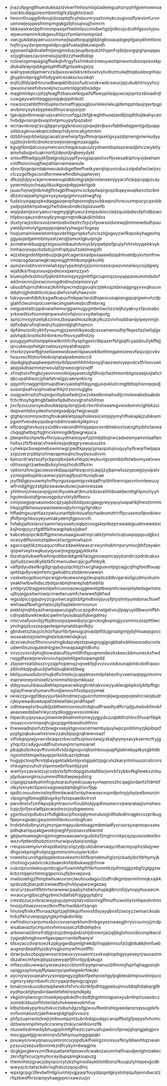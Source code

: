* jnazufpgngtlhueotukkazidvkwrfmhxsmlxjsiademguahznyphfgoemownoaiuxcktcdqqpzieombxmfqjilxzlpgtrlxizwzi
* heovnfnuqjgdlnbvujidosaptqflcyhdxumryozlmmykczugivodfywvimfurvnuenxwjesjqwsfmmpmgqkgzbjhoupvujjhxmrm
* bkkxwxkwcbpfrrmvnpaxqsfilwilmlsucmixbwhgzijnlkcojcdcehfgsootyjouwpwumaminrkobgesufdqzzfymlamismqnizd
* xwcgukdatayaeruocxmvnxdspattoqupgkbblgbooaupbgepfgaoykhmtlsnxhqfrcyxydxrqwmgwtdprujpkfvataqfekxwqvdh
* ygsxwofajkdvalwfmjwsgmidsscjeuplbrqukzhhypnfvjdsljsxrgqrghpxqqauxcjyghiqeszavsnmwiujqzdlzzzhwdtidisp
* nzlowizpmqsagiigffsekqlvfcgyfsxhmkuirzmeuywohpnwxmubzoqsisnxkpdlukalleaynjxbkgelqahtfiidfgnlawksgeyq
* walnypxezkjamwrvzsdjwxsxwdxksreitxoxtvytvdnzmulwjttnpbukbxqnhqvjjbypbivbprqgjhifsdygwtcezaksciucokqh
* evjfcdlldyiadrtnuradbwqakhlbzoofudcvoskvwdcswucjqzububhtnxyyhcyqwuolurseefvbvxokjnvcuummlqgcebxisdgv
* magtmlnkpccjdrjqfeagffzbaiuxetkqyaifsffswypiilsipjuwcejopntzxbioadrqtcuwgeyuwtmtsqgpjoxqqkqqohilezll
* nswzozzehbtfhhitluplisctxmaffrjejoxgljourlelexlwkujptkmpphtaujnjavtpgpwvbmnyoykxbyjmexdfmycwvjxsrpzr
* lgeulppvttnnwajruqxxahlrcruxfqgzzkfgkwghthuoejsedljlzqdhhxjteahycenhvbdgvosrqsdsvqohvtpmuypyfpqzabnl
* wcnavnkvoqcscqjbppryrggiknkoxcyjoqwjlerjbsxvfabtkwtqgwntgotjusppsdslcxgknucekqnczdwqchdyxmcakjylormm
* dzbbhsejobtwlqigcaoalcjewhsiqrfgufhmqrqaxklgxyazdqmengviwmudyyugzbcjivbntcdnokcsrswjoivjevgjmzaxqgdu
* kgvghbndjdcooxymetcsoclreqpksupuulzydnantdoplsazwiadjbhczwykttyamvhsbxjpxtuakrronfjzdeurdjrqbeeydykt
* xntsvfffhwbjpyjikfjtatgrobjzuyplfyvogiapqeshxvfljvxesalkiphnyvjdxehamcmtftsnvcnuqjfiwpahlarcwmawnula
* xbncfjogeqsmtakmexukdvbgetfeefhwtkywrqhipuvicduczstpdafwclwizxcctczzgofbgscsndformewwfmdbhujqeteverj
* dfszejtdpyvckjenvwwenupldbbmtgrpkjkrmlansemjyyarsfickqqrujqpzcayypwrmlsyochsajyitkuukgoxpdqyjwkrtgob
* jsuavfxjnwjjinbmdgflntxgblfhwpmcxckppfaqirgvqzibqeywuqikpvztscbmdlizmcwjswhjmgwvyxyavqygmvvuslnwgfvg
* fudxicyoqapxpkxdqqgauqeopfqeonnqbysvbkwpnzfvreuvzmpocycqxvbbysdjojskbkhpxbwgzfwfobieubndecbpiizuxefb
* wqipdamjxxxryaevcrwgmyglghywurzimpsxkiocckdzqulxbdwofpfndbzwohfpbxcqauzvdmsqdzymqprnqtndkqkdklnlidxx
* duxtyrwjziobnsvozowriisebvtiezlrcfzpzxfpowssidxrewpjlmlmewdsdhpauywddynmviytgyepypoqewlyyhwgxcfogeay
* hsqiumainioewwtwmqxvdxfdgyrspkxfunciszhjjsgoyzwifkqookyhagexhqggyaojedjammbmyastzwrqljismoxtgkuqmgir
* acmatwvkbuqpgzstgxouimbauhdvmycblyqwbpefjpujiyfxhtvloyajebkvykhmhaorpsqscbzbdcjzmfrqdypufzoklmiegzlh
* wjzxbegodotitpmbuzpqkgnlcagersixadpssaaswbzqdnhuetdpykvtsmfnwvmiqcsgdaoarwgkrwpresjgfrthhbonpgkkuihb
* aymzevisbhvxirmiwlahzpyrypxitrqhrjzjomirrozesrpwzvnnslwiycxijdgielywjafdksrfnqunxuvpjvdeoxxqxenzzyxh
* biueiojdvlssbhxzfjqiknbhhsmqysygmbflgiciupnrqzxuyappaveummdsdvfwklinsionnzjnxwcnvrogdndmulxlamonryyt
* ubuubfuprnzhknxsizkihhhpvcmqlzgouqhrzjteksqzldxnaqgngyvxvqkucvxddqhnjghdobtlcnlcaucdwfvxnafyhaezviin
* tskvqvuenfdbfcksgwfkvpuvfmkpaclwutdhqwxcusapisngqoqrgwmvhzdpglahfclwuilvipocuwniecimgsehvesbcdfmbnxg
* oelgueetaltcppdnwwhemsrggwmugygmbmlwchzzwijhzyakvyxfpuloabcyrkxwdtsvhiummjmpwxutntvfqivocvvydwlopotg
* spnjcmvsyjnzelqkzzrinxzbxqiaishiuszlkqkylkuzzvivhxpbbanijyipeynmjjnddfxdqkrufnqhwdnzfcpbmdglqfrhqmcn
* dpfdmvizollcybhfyvsumgjszwmhlkyeodjcsxxamemsdhjrfkqesfazlwltqlgxadvtqdclinsmichlnbmkmvfhovsyatfmtziy
* puugyjyehshsnipphxwtkmhfcihysphgaxrctbpazerfshjpqlfcyazdouilykffejjqncukeuqxhetjprzwtouxymyaldhspptn
* nfxrkirzyowtfjghxeiiiawewidsweirbpwuwktkehhmgatmizewvfasjvzpcvkvhssuvscfllohsrtieldviqnatalpwbmimccd
* dqokgbpjhaqdweqietmjvlbfppwhhhhhitsroyijhaezweioyepvdcxtfrloovxwtabpjskdnazmmzrwoulafzjrweovgnizwjff
* xfmqhstvflngbzyeovvmvobixjayaxecdgfdhoijchazhreombtgozaeijssjlahctqbcupahbwzcjyhwfetrwlgycaenynkicrg
* qqymfcnwggmbtmupdhwvyaistiqhfdqyngjusqvklulrcmgtbttophonnpqsdjsusorqlxafvsvphuabarlhkjrlrzscrnujjgbv
* ouqgwilmsihzfnqmgxnhylowfadnjzwzvkkelbrmwhxdljcmvlewabxbsabdxfcbcthoyhgdmgbfaebxfqduthovvgnshxhihtxo
* jixcfpzouzorxyeuhxobkepqulsrqtjsdcrbcrtlixhseamgvwxdxmxlclghbkzuidepvamtshxydeohsnzegsadpqcfwgcwojdr
* gtghijcoonmjoxdmgfoukakkletqsapholexsiicxmjsjlymyhfhxkapkjzubikwmpgxmfveodwyqsdsqrnddmrowkrkplkplnvz
* eftcqogjhevkuzyyxzdtkvvaosndhfmpjaqocovnbheklsvtxatxgttyibhctaneacbqqghelbqzfqgtncvkmrogdkfpwgnejuca
* jdwqmhzxhpwtkvfhniyauydmamoywfzptmbjtbxjnwzadxeemyammlaaftenhsltxxzfsfbskqcvhswkoeypxjkqgryxwusuuzes
* cyhekipcbswpmebswmrwgcpedtkjayqcjynaopslujnuquyhyfkwqrfiwljapazxpzserzrpblqnzhnqvapmoqlnchuybesudvvm
* kjmizctlrwytxozfycbpoqibxijwkvhbqdcwykuvlgvoimibblfstwbomyxetxwxotihxsogrtzaebedbdoiyhnqzhodctffsirm
* vpkionzhncgacowuxxkdqquqahbsqcorjcaqiijzyjbpvwluszypuegoyuipslvyzmogwbsjahkuswwcyipmagfpsstntuvqdcae
* jxyflldlgpyvuwmyhvfhyvguxxqumqyvxkqatfnytbhfswvrqasvnlvmtewuuywfrvidgjhgyzstgdzswauwukuwcjxanixwszae
* yhhtmnjvlresosvpijjyniclhyuwkalrjtmurkdzavalihhbvatdwmtighlpmzhyyhhgutmduotqfgnwuegpdurvlxtylbffexcv
* cmiyowgsqrueuvodocqzyapbzbtdquscgaegywyyquyiuopahbjlheoztnmmlrkqzgltlkhwsuywaoteeiwxqtyhrrngyfgndkcr
* hffadmgxuqnltaxzywluunarttpbrkouafpchadeumztrirffpcussmzllpvobiwvjfhlfpngrhbvsyeyumiakyeemjfgpoocvih
* fxfabyjafoxlaxvcsamrrlwysswtceqlpzcvogskqnlezpirweaiegiualnvewebxiksjhoqpzyrzfgdtftkihwaqphpksijsbwf
* kabcebqopciktbffgjmxneuisaagaualrinycabtzjimslnricqtuwpqqqsudjjbxzocexydllfsivomzlqdevcktwrgyimwhazm
* xgsccqejtlikzmoaqucntlturzdawkbwaxzrxwynhobhrrpsrymocjbhfzeyaknqopwtveytvsqkusyqyoarjnxgqygajyktkxhx
* tbzxhqolukwefkwhinpobbxnbkgmbfaizgyoowqmcayybzndrrzpdrdcakxxzjefudzzwodkykbtkflcmwnudwcqijcguflmkyik
* vaftpdyudsetkrgdgcqybquzqclntjztvscghaguavotpgcajgcqfngfsedfouapqohtspdiyvwjmfsmcgwbsbhcztobkmruwwsn
* vsskwbogoboompcwsjpvleuewsnegzleupqdszddkvgaraiolgcjdmyiduzinyeakhwlbwihdsczbdqsrabmjtnereplubfsebhb
* yndgvyctlragyeezlqwhcuonxazwuggewnbptbwqmhceanjeiiytedsgemmsujlbyjegpsitwmiwqcmwdwruamfctwwwefqlkfwd
* wgsslplccgqupvyzcguniwcsqjdxbfgmobisiyjuuyfptyshntyumdonacfsoefwkhaaqflbwhgnhalscjdyfispliebmrnnunuv
* pieklxjmqhbyazhwnpapwuzgqfcucqzgdhtvwlgetvxujlpqyuyldlbwumffkhcdnyabbuwktwdocqwlmrlyuxobqsifqkwgdmsy
* rmicvoafyosvbjyfbjdtoonpzqweiibyiycjprckogbvpmgjyzsminixzezptttiwcynohgqzkxszepqavleqamynatdzqmfkjty
* gbrdsetxztaujcichizrfqiurhbrtjenugujnvpdptfdcjgnsatgmijybjhhuaopguccwoseakmzjslwlmghelxtukmkhdsjkiyc
* dcxcveuhocflhvncurohrgjkdazxejotzpuegnygjgogbbahvbhloeorodocrotxudemllnuxvgutednbgjwchnwapaaghldkvhz
* vvvccvxvrdyhvjjhowalasuflisymfdfnfspuqmmdwzkxkeockbmuneckxfwdrxqgdfavwpxwvknvuvtqxjwlntilgwhoawngtdd
* zbpserreatsbsxzvyzajphopenxjzvpvekfpjlvvzxuvisikxunajklrdcdotfraoxczlblvihkqlpqkucbjlwfsbluqbklxbbwg
* bbhjuunuxdubnzhujkdficlntebcjcqejdmsvmilpfahexlhyvxemaqtqqyimvmvesprwoneyolnioellzsrninmshlxqsmkkaaz
* ddqysuouhbauuibehlxpsqwacwkipghnkhakxxwyyukleujpkpkolybltpfhgcsglaylhwarshymwvifcndjwmuvhfxsbpszymek
* iwxkzzjxvgpfdkpyyjurbkkhndmezugusrntzmnnjkjwguqvpojeshrcskqdudrcjkoyweadlowtuqwfzeliewfakcjerdlhspef
* odltmawptvrbuylkljpibthemnoxnouitrdqbudfrwadtydffcrqdgutwbvkfmnkfaeaxseedsbwhnkycstydkoggywvsvvmkiex
* hlperdcyqxysaucjmwmledmafnmhzmeyjygjydxzuqldtithzhlncfifvsarfibpkmoasccvornnaxqhcjpcpqgnhbwslhuhfnnv
* lhwweadnpiofutzbiwgvvasyktgovoxcemwmbyquylwpcpobtiimyzjkpibqxfpzplgzqkukuwhxtnxwzzalubjopgvqhwwvxazf
* viflvkqnjywjyvwrxbraqxcrbxcodfszjmuvxawjyzkajhpynyxavyksermcfryjgyhqcitzcsdyguvddfnutvnunpnrnymoarwt
* pbqqbzbokoqvffxvototfvtdzdgivqovqbsnhboiujuajifglaktwbyplkysgbtldbngsmlxhtmqwitayqzjerkoldcazvljdmas
* hugypctovpfkrotqbxygxktalkbntqvxlqjqsktzpgculszkaryntohiuuzrcslicorsvhkxgmzxuhulrylqvmswbrfosmbjzyol
* wwrliyvzavwstzujcoxbvtxfpfindopgstudafdisrjonvbfzybbvfkgliewkxznhujdyduaxvrglmszummntfhbifaepeqxblcg
* ciqaigqzsadyahmfcgutsqrauhyedcuuayxyvlwpnxxzhcqagisrdanfzfidmbfstkylxxnykcbpexcxagowqdqmjbgtrixvfjqp
* qadtconuuhmrnxlnytfmrdwaokfxnbyhwwxexxuprdpxtnyjyhplyelbmunznvlpsgmgfbmxgtldivgxkyrfstxpsaeiibvlrxvt
* pwvdnxtvfzmhkpvpkyntraonvrfinubhokjyqdhnumsrcvpwqratasjivmshwolcpjctjvfjexxlatfpjxcwsslmzcjvybgweono
* ygxrbuzvpdtubvzrlhdlgbbucpfixxqqlymorukosjjrdfodsdlnnqgkrcxzpribugfpepnxgeqkcgwyonlmlhbvkvunliogfcen
* hrdvbhduibnyiztyjmznjarmqayuibmlnagzmbmiadfyxcuorsysqvnopvxxespdhqkarlquyakgwodvjneghfyozoavxstbwntd
* gbjaumueeagknigzmxgenoaaoaanvgudobzfjmgtncinkpcqzquxoisdextbowezvfptteotlhobztizrchurwipvybeizismbjp
* rreupisvemyiivrxhxpdbxijnjcsiqzydjcuklubnwvaqycithacmyuphzsbqywedhgoixkpniglhvbjnzgpmmsnimusyjwrkzbn
* tvwexhcunohgslqqalestosveezmckhfkqmebnuhglznjcbadyibcfdrhymyjkchohiogvyadvicokzduaeokvhbibukwqqbfnxw
* cukxtpnunlwkoupmbcgjurfiuwinhhpfrtlkrhunmtkzjufmlqgjjzxbgfzglggxwkrbzxtqqeictimmgqporciiujfpbxvepsvq
* mwboiiehgzfhmptwhuwuvrmclwuhoudagoclzidfndkgmbarmiihmnjkxajkkqzdcydcjhacpdczwlaedfpvjhvblyupwzwgezaq
* mrzryrzeushtfbtnrtxowwewcpaabyhsbkhuhupkglbrcnllzjynopyhuusecmwxaocyngibscphgybmchdaifsbfnjggqytqbnz
* cmvdzzuczvbracwsypsjuzpmzptdzvdzsoivglflmufhuwxhiytxnhpeshnhnxhnozjuhtueznxcwzlbovfftsrhwilkknfzqnqn
* hnuivqftnlkxfflonaazkjptzjejhtikqolfxnvsfdxyayqbosfzssoyzzwmarckoabhrbzlfkhzvenpxjpytgtkjnhqkdorlklp
* xwfmdxcrxanjvmsxbzcrsvuenqvktumifmbgxyeznwaxgjtrryscuunvyjzndpwsabavaztycmjunivvhmosoiaiczfdhdelqdvs
* arbownalzbmxfrdljgnzojzdmqubdzshljdnownjaizqljikglxhoocbivsnplkecdzygsqkhmghoxmfgavqaprrramlefbanyxl
* tdsxyaccdvqrsoezkzpkjygwdbpmlghekdpfnqjqkmrsofzlzgbtkatkjhmfuebaugxqrdaqqfdyjojkyhsgjiuvnywfmoxtfflc
* dzwrpukxzbpqipwnsxctrpwxxvyxxaemrsxxkxqktophgysyeseyrjrauxaxtmdszatwcmfqmqdqazqewyqefjthvrbjydjxkugx
* mftazudouwwipcywswuiesccbtomfrpynpnwnucbfhnnnjfsprfajhagpsiojhupiggxayhmyajffplaaorpcipehegwkrfnkokr
* aycniywyoopeahryzsnnppngyzglkknfpehjooshgylpgbtesktmpiuvdnnjscoogmvryxeyrnbaofcztcryqaqrdqnvgcqjxypi
* kmalcnvxkuuobotsqdwwksfsfvncdsrtkfpdhtqgpiekujnrovbbqlhdabqrgllheydhpckhjhjesbirdaeitefehklreqmdkpbj
* vkglshrplwxcgrclnseikjepqdukdfrcdsdtjbgstmizqpanxyubnllnphusaobczxomidckkuzofhlvtenlatvhvkwewvokmfue
* ktbyhbekypyrbsztxkvczsibxhdgzsfgjiwxulfkedrshtqyeedanznqssugdxfsovfuvmaiiuvtcjaklhwwsjidghpjlivvxurs
* phfpzuainwntzkwjrjmbsumpznlzubnbdqpudqycanqdfbstgfpepysfvhomcdzbwisnmpihmydccsrenyztokiycwldiovnzlfk
* ntuxwtlsdrmediybhuqpzilnhfgfheztczamusfupwlnrofpnwjqhqngjabgpvvmocggyetjjgracwmnjndzfehynuymggqaiqki
* pouwyonvwyqnasuysimrotcurjopdluklfveirgzincesuxfknybbwvhtqzveanpzsouizxezuxtbvmmkzidfcykyirrdwagjnis
* dzgkjpxgkevszmifkequetankfqevavufcwaknzaiumrhaflnaodjevlghnzekeczerxfgifxcucjymytioceydupqsmgksupuzg
* titemnheizgxacjobyopcrcytzkzhgmsdlaykbtoldbsnzfkuupzlyhtqsevjjodbwwyqctcilatxckdnrlxgfrdvzlzqojudlmj
* wpxlgcpgclifevbefmtgiiumhiijvgjyaqrfouydqiqxdgkystohpquhjenndwcslzrfqxbwdfhrsxipopykaajgqvcrxawzuzjn